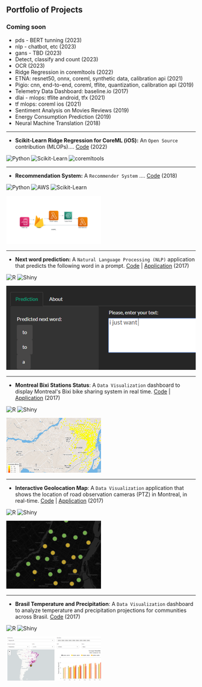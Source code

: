 ## Portfolio of Projects

### Coming soon

- pds - BERT tunning (2023)
- nlp - chatbot, etc (2023)
- gans - TBD (2023)
- Detect, classify and count (2023)
- OCR (2023)
- Ridge Regression in coremltools (2022)
- ETNA: resnet50, onnx, coreml, synthetic data, calibration api (2021)
- Pigio: cnn, end-to-end, coreml, tflite, quantization, calibration api (2019)
- Telemetry Data Dashboard: baseline.io (2017)
- dlai - mlops: tflite android, tfx (2021)
- tf mlops: coreml ios (2021)
- Sentiment Analysis on Movies Reviews (2019)
- Energy Consumption Prediction (2019)
- Neural Machine Translation (2018)

[//]: # (# TODO: delete repos: dend, mlend, mysql-001, folio, opencv1-py, opencv2-py)

---

- **Scikit-Learn Ridge Regression for CoreML (iOS):** An `Open Source` contribution (MLOPs).... [Code]() (2022)

![Python](https://img.shields.io/badge/-Python-000000?style=flat&logo=Python)
![Scikit-Learn](https://img.shields.io/badge/-Scikit.Learn-000000?style=flat&logo=Scikit-Learn)
![coremltools](https://img.shields.io/badge/-coremltools-000000?style=flat&logo=Coremltools)

---

- **Recommendation System:** A `Recommender System` .... [Code](https://github.com/danvargg/danvargg/blob/main/docs/projects/auraML/README.md) (2018)

![Python](https://img.shields.io/badge/-Python-000000?style=flat&logo=Python)
![AWS](https://img.shields.io/badge/-AWS-000000?style=flat&logo=amazonaws)
![Scikit-Learn](https://img.shields.io/badge/-Scikit.Learn-000000?style=flat&logo=Scikit-Learn)

<img width=50% height=50% src="https://github.com/danvargg/danvargg/blob/main/docs/projects/auraML/auraml.png">

---

- **Next word prediction:** A `Natural Language Processing (NLP)` application that predicts the following word in a 
prompt. [Code](https://github.com/danvargg/r-next-word) | [Application](https://danvargg.shinyapps.io/shiny/) (2017)

![R](https://img.shields.io/badge/-R-000000?style=flat&logo=R)
![Shiny](
https://img.shields.io/badge/Shiny-blue?style=flat&labelColor=white&logo=RStudio&logoColor=blue
)

<img src="https://github.com/danvargg/r-next-word/blob/main/images/next_word.PNG">

---

- **Montreal Bixi Stations Status**: A `Data Visualization` dashboard to display Montreal's Bixi bike sharing system in real time. [Code](https://github.com/danvargg/r-bixi-mtl) | [Application](https://danvargg.shinyapps.io/bixi/) (2017)

![R](https://img.shields.io/badge/-R-000000?style=flat&logo=R)
![Shiny](
https://img.shields.io/badge/Shiny-blue?style=flat&labelColor=white&logo=RStudio&logoColor=blue
)

<img width=50% height=50% src="https://github.com/danvargg/r-bixi-mtl/blob/main/images/Bixi.PNG">

---

- **Interactive Geolocation Map**: A `Data Visualization` application that shows the location of road observation 
cameras (PTZ) in Montreal, in real-time. [Code](https://github.com/danvargg/danvargg/blob/main/docs/projects/mtl_geo/mtl_cameras.Rmd) | [Application](https://rpubs.com/danvargg/geomap) (2017)

![R](https://img.shields.io/badge/-R-000000?style=flat&logo=R)
![Shiny](
https://img.shields.io/badge/Shiny-blue?style=flat&labelColor=white&logo=RStudio&logoColor=blue
)

<img width=50% height=50%  src="https://github.com/danvargg/danvargg/blob/main/docs/projects/mtl_geo/mtl-cameras.png">

---

- **Brasil Temperature and Precipitation**: A `Data Visualization` dashboard to analyze temperature and precipitation 
projections for communities across Brasil. [Code](https://github.com/danvargg/brasil-climate/tree/main) (2017)

![R](https://img.shields.io/badge/-R-000000?style=flat&logo=R)
![Shiny](
https://img.shields.io/badge/Shiny-blue?style=flat&labelColor=white&logo=RStudio&logoColor=blue
)

<img width=50% height=50% src="https://github.com/danvargg/brasil-climate/blob/main/images/brazil_temp.PNG">
